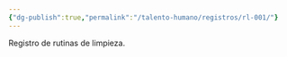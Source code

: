 ```yaml
---
{"dg-publish":true,"permalink":"/talento-humano/registros/rl-001/"}
---
```



Registro de rutinas de limpieza.
